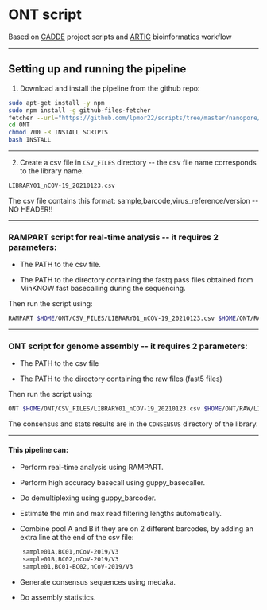 # ONT script
Based on [CADDE](https://www.caddecentre.org/) project scripts and [ARTIC](https://artic.network/) bioinformatics workflow 

---

## Setting up and running the pipeline

1. Download and install the pipeline from the github repo:

```sh
sudo apt-get install -y npm
sudo npm install -g github-files-fetcher
fetcher --url="https://github.com/lpmor22/scripts/tree/master/nanopore/ONT"
cd ONT
chmod 700 -R INSTALL SCRIPTS
bash INSTALL
```

---

2. Create a csv file in ``CSV_FILES`` directory -- the csv file name corresponds to the library name.

```sh
LIBRARY01_nCOV-19_20210123.csv
```

The csv file contains this format: sample,barcode,virus_reference/version -- NO HEADER!!

---

### RAMPART script for real-time analysis -- it requires 2 parameters:

- The PATH to the csv file.

- The PATH to the directory containing the fastq pass files obtained from MinKNOW fast basecalling during the sequencing.

Then run the script using:

```sh
RAMPART $HOME/ONT/CSV_FILES/LIBRARY01_nCOV-19_20210123.csv $HOME/ONT/RAW/LIBRARY01_nCOV-19_20210123/../fastq_pass
```

---

### ONT script for genome assembly -- it requires 2 parameters:

- The PATH to the csv file

- The PATH to the directory containing the raw files (fast5 files)

Then run the script using:

```sh
ONT $HOME/ONT/CSV_FILES/LIBRARY01_nCOV-19_20210123.csv $HOME/ONT/RAW/LIBRARY01_nCOV-19_20210123 
```

The consensus and stats results are in the ``CONSENSUS`` directory of the library.

---

#### This pipeline can:

- Perform real-time analysis using RAMPART.

- Perform high accuracy basecall using guppy_basecaller.

- Do demultiplexing using guppy_barcoder.

- Estimate the min and max read filtering lengths automatically.

- Combine pool A and B if they are on 2 different barcodes, by adding an extra line at the end of the csv file:

```sh
	sample01A,BC01,nCoV-2019/V3
	sample01B,BC02,nCoV-2019/V3
	sample01,BC01-BC02,nCoV-2019/V3
```

- Generate consensus sequences using medaka.

- Do assembly statistics.
